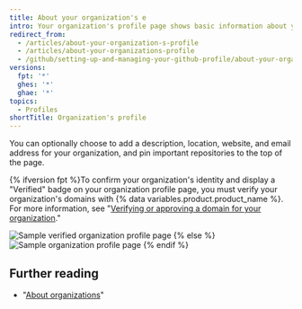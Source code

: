 ```yaml
---
title: About your organization's e
intro: Your organization's profile page shows basic information about your organization.
redirect_from:
  - /articles/about-your-organization-s-profile
  - /articles/about-your-organizations-profile
  - /github/setting-up-and-managing-your-github-profile/about-your-organizations-profile
versions:
  fpt: '*'
  ghes: '*'
  ghae: '*'
topics:
  - Profiles
shortTitle: Organization's profile
---
```

You can optionally choose to add a description, location, website, and email address for your organization, and pin important repositories to the top of the page.

{% ifversion fpt %}To confirm your organization's identity and display a "Verified" badge on your organization profile page, you must verify your organization's domains with {% data variables.product.product_name %}. For more information, see "[Verifying or approving a domain for your organization](/organizations/managing-organization-settings/verifying-or-approving-a-domain-for-your-organization)."

![Sample verified organization profile page](/assets/images/help/profile/org_profile_verified.png)
{% else %}
![Sample organization profile page](/assets/images/help/profile/org_profile.png)
{% endif %}

## Further reading

- "[About organizations](/organizations/collaborating-with-groups-in-organizations/about-organizations)"
